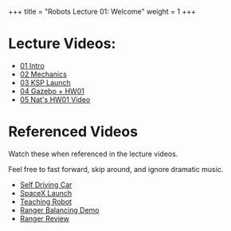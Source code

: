 +++
title = "Robots Lecture 01: Welcome"
weight = 1
+++

# Lecture Videos:

 - [01 Intro](https://youtu.be/dtaYkC2zua8)
 - [02 Mechanics](https://youtu.be/F4lSzlV9chE)
 - [03 KSP Launch](https://youtu.be/F4lSzlV9chE)
 - [04 Gazebo + HW01](https://youtu.be/MiwXKeEn9p0)
 - [05 Nat's HW01 Video](https://youtu.be/ZKaKz5caq18)

# Referenced Videos

Watch these when referenced in the lecture videos.

Feel free to fast forward, skip around, and ignore dramatic music.

 - [Self Driving Car](https://www.youtube.com/watch?v=ITa1y5brYoI)
 - [SpaceX Launch](//www.youtube.com/watch?v=ANv5UfZsvZQ)
 - [Teaching Robot](https://www.youtube.com/watch?v=SFfYNPrc6c4)
 - [Ranger Balancing Demo](https://www.youtube.com/watch?v=AzqSMy_xsZQ)
 - [Ranger Review](https://www.youtube.com/watch?v=G7GbxMPYhXQ)
 
